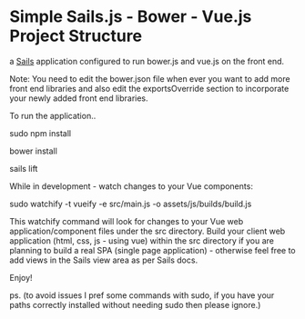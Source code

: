 # Simple Sails.js - Bower - Vue.js Project Structure

a [Sails](http://sailsjs.org) application configured to run bower.js and vue.js on the front end.

Note: You need to edit the bower.json file when ever you want to add more front end libraries and also edit the exportsOverride section to incorporate your newly added front end libraries.

To run the application..

sudo npm install

bower install

sails lift

While in development - watch changes to your Vue components:

sudo watchify -t vueify -e src/main.js -o assets/js/builds/build.js

This watchify command will look for changes to your Vue web application/component files under the src directory.
Build your client web application (html, css, js - using vue) within the src directory if you are planning to build a real SPA (single page application) - otherwise feel free to add views in the Sails view area as per Sails docs.

Enjoy!

ps. (to avoid issues I pref some commands with sudo, if you have your paths correctly installed without needing sudo then please ignore.)
